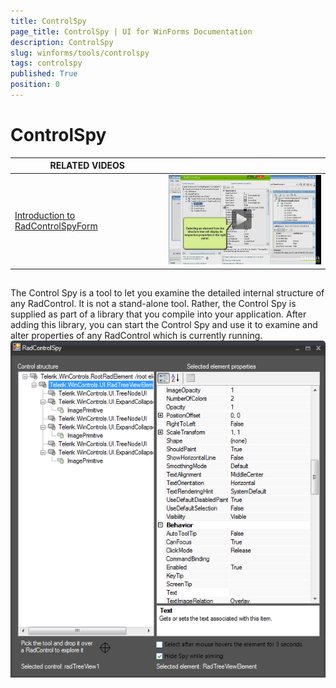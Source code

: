 ```yaml
---
title: ControlSpy
page_title: ControlSpy | UI for WinForms Documentation
description: ControlSpy
slug: winforms/tools/controlspy
tags: controlspy
published: True
position: 0
---
```


# ControlSpy




| RELATED VIDEOS |  |
| ------ | ------ |
|[Introduction to RadControlSpyForm](http://tv.telerik.com/watch/winforms/utility/radcontrols-for-winforms-introduction-to-radcontrolspyr)|![tools-controlspy-overview 001](images/tools-controlspy-overview001.png)|

## 

The Control Spy is a tool to let you examine the detailed internal structure of any RadControl. It is not a stand-alone tool. Rather,
        the Control Spy is supplied as part of a library that you compile into your application. After adding this library, you can start the Control 
        Spy and use it to examine and alter properties of any RadControl which is currently running.![tools-controlspy-overview 002](images/tools-controlspy-overview002.png)
